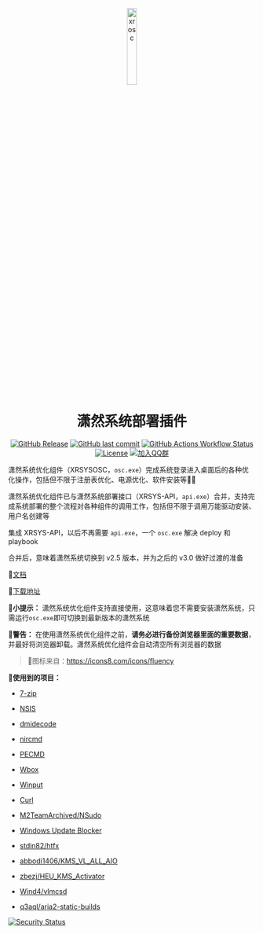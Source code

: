 <div align="center">

<img src="./osc.ico" alt="xrosc" width="20%" />

# 潇然系统部署插件

[![GitHub Release](https://img.shields.io/github/v/release/xrgzs/xrsys-osc?label=%E6%9C%80%E6%96%B0%E7%89%88%E6%9C%AC)](https://github.com/xrgzs/xrsys-osc/releases)
[![GitHub last commit](https://img.shields.io/github/last-commit/xrgzs/xrsys-osc?label=%E4%B8%8A%E6%AC%A1%E6%8F%90%E4%BA%A4)](https://github.com/xrgzs/xrsys-osc/commits)
[![GitHub Actions Workflow Status](https://img.shields.io/github/actions/workflow/status/xrgzs/xrsys-osc/build.yml?label=CI%E6%9E%84%E5%BB%BA)](https://github.com/xrgzs/xrsys-osc/actions)
[![License](https://img.shields.io/github/license/xrgzs/xrsys-osc?label=%E5%BC%80%E6%BA%90%E8%AE%B8%E5%8F%AF)](https://github.com/xrgzs/xrsys-hub/blob/main/LICENSE)
[![加入QQ群](https://img.shields.io/badge/QQ%E7%BE%A4-%E5%8A%A0%E5%85%A5-red?logo=tencentqq)](https://qm.qq.com/q/YaGNTJsd0W) 
</div>

潇然系统优化组件（XRSYSOSC，`osc.exe`）完成系统登录进入桌面后的各种优化操作，包括但不限于注册表优化、电源优化、软件安装等🌟🚀

潇然系统优化组件已与潇然系统部署接口（XRSYS-API，`api.exe`）合并，支持完成系统部署的整个流程对各种组件的调用工作，包括但不限于调用万能驱动安装、用户名创建等

集成 XRSYS-API，以后不再需要 `api.exe`，一个 `osc.exe` 解决 deploy 和 playbook

合并后，意味着潇然系统切换到 v2.5 版本，并为之后的 v3.0 做好过渡的准备

📄[文档](https://sys.xrgzs.top/diy/osc/)

🔗[下载地址](https://url.xrgzs.top/osc)

📍**小提示：** 潇然系统优化组件支持直接使用，这意味着您不需要安装潇然系统，只需运行`osc.exe`即可切换到最新版本的潇然系统

**🚨警告：** 在使用潇然系统优化组件之前，**请务必进行备份浏览器里面的重要数据**，并最好将浏览器卸载。潇然系统优化组件会自动清空所有浏览器的数据

> 🌄图标来自：https://icons8.com/icons/fluency

**🫡使用到的项目：**

- [7-zip](https://7-zip.org/)

- [NSIS](https://nsis.sourceforge.io/)

- [dmidecode](http://savannah.nongnu.org/projects/dmidecode/)

- [nircmd](https://www.nirsoft.net/utils/nircmd.html)
- [PECMD](http://wuyou.net/forum.php?mod=viewthread&tid=205402)

- [Wbox](https://www.horstmuc.de/w32dial.htm)

- [Winput](https://www.horstmuc.de/w32dial.htm)

- [Curl](https://curl.se/)

- [M2TeamArchived/NSudo](https://github.com/M2TeamArchived/NSudo)

- [Windows Update Blocker](https://www.sordum.org/9470)

- [stdin82/htfx](https://github.com/stdin82/htfx)

- [abbodi1406/KMS_VL_ALL_AIO](https://github.com/abbodi1406/KMS_VL_ALL_AIO)
- [zbezj/HEU_KMS_Activator](https://github.com/zbezj/HEU_KMS_Activator)

- [Wind4/vlmcsd](https://github.com/Wind4/vlmcsd)

- [q3aql/aria2-static-builds](https://gitlab.com/q3aql/aria2-static-builds)

[![Security Status](https://www.murphysec.com/platform3/v31/badge/1777677050276757504.svg)](https://www.murphysec.com/console/report/1777677050234814464/1777677050276757504)
